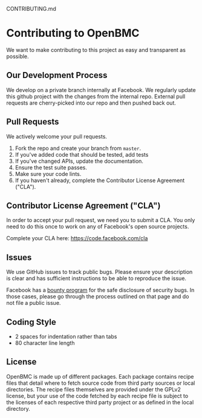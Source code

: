 CONTRIBUTING.md

# Contributing to OpenBMC
We want to make contributing to this project as easy and transparent as
possible.

## Our Development Process
We develop on a private branch internally at Facebook. We regularly update
this github project with the changes from the internal repo. External pull
requests are cherry-picked into our repo and then pushed back out.

## Pull Requests
We actively welcome your pull requests.
1. Fork the repo and create your branch from `master`.
2. If you've added code that should be tested, add tests
3. If you've changed APIs, update the documentation.
4. Ensure the test suite passes.
5. Make sure your code lints.
6. If you haven't already, complete the Contributor License Agreement ("CLA").

## Contributor License Agreement ("CLA")
In order to accept your pull request, we need you to submit a CLA. You only need
to do this once to work on any of Facebook's open source projects.

Complete your CLA here: <https://code.facebook.com/cla>

## Issues
We use GitHub issues to track public bugs. Please ensure your description is
clear and has sufficient instructions to be able to reproduce the issue.

Facebook has a [bounty program](https://www.facebook.com/whitehat/) for the safe
disclosure of security bugs. In those cases, please go through the process
outlined on that page and do not file a public issue.

## Coding Style
* 2 spaces for indentation rather than tabs
* 80 character line length

## License
OpenBMC is made up of different packages. Each package contains recipe files
that detail where to fetch source code from third party sources or local
directories. The recipe files themselves are provided under the GPLv2
license, but your use of the code fetched by each recipe file is subject to
the licenses of each respective third party project or as defined in the local
directory.
